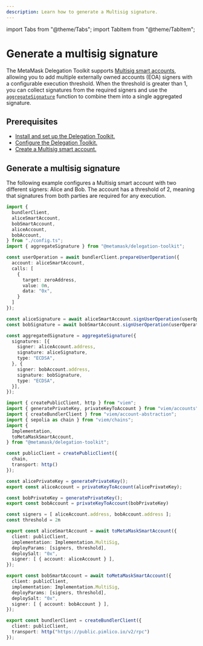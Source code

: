 ```yaml
---
description: Learn how to generate a Multisig signature.
---
```


import Tabs from "@theme/Tabs";
import TabItem from "@theme/TabItem";

# Generate a multisig signature

The MetaMask Delegation Toolkit supports [Multisig smart accounts](../../concepts/smart-accounts.md#multisig-smart-account),
allowing you to add multiple externally owned accounts (EOA) 
signers with a configurable execution threshold. When the threshold 
is greater than 1, you can collect signatures from the required signers 
and use the [`aggregateSignature`](../../reference/smart-account.md#aggregatesignature) function to combine them 
into a single aggregated signature.

## Prerequisites

- [Install and set up the Delegation Toolkit.](../../get-started/install.md)
- [Configure the Delegation Toolkit.](../configure.md)
- [Create a Multisig smart account.](create-smart-account.md#create-a-multisig-smart-account)

## Generate a multisig signature

The following example configures a Multisig smart account with two different signers: Alice 
and Bob. The account has a threshold of 2, meaning that signatures from 
both parties are required for any execution.

<Tabs>
<TabItem value="example.ts">

```typescript
import { 
  bundlerClient, 
  aliceSmartAccount, 
  bobSmartAccount,
  aliceAccount,
  bobAccount,
} from "./config.ts";
import { aggregateSignature } from "@metamask/delegation-toolkit";

const userOperation = await bundlerClient.prepareUserOperation({
  account: aliceSmartAccount,
  calls: [
    {
      target: zeroAddress,
      value: 0n,
      data: "0x",
    }
  ]
});

const aliceSignature = await aliceSmartAccount.signUserOperation(userOperation);
const bobSignature = await bobSmartAccount.signUserOperation(userOperation);

const aggregatedSignature = aggregateSignature({
  signatures: [{
    signer: aliceAccount.address,
    signature: aliceSignature,
    type: "ECDSA",
  }, {
    signer: bobAccount.address,
    signature: bobSignature,
    type: "ECDSA",
  }],
});
```

</TabItem>

<TabItem value="config.ts">

```typescript
import { createPublicClient, http } from "viem";
import { generatePrivateKey, privateKeyToAccount } from "viem/accounts";
import { createBundlerClient } from "viem/account-abstraction";
import { sepolia as chain } from "viem/chains";
import { 
  Implementation, 
  toMetaMaskSmartAccount,
} from "@metamask/delegation-toolkit";

const publicClient = createPublicClient({
  chain,
  transport: http()
});

const alicePrivateKey = generatePrivateKey(); 
export const aliceAccount = privateKeyToAccount(alicePrivateKey);

const bobPrivateKey = generatePrivateKey();
export const bobAccount = privateKeyToAccount(bobPrivateKey)

const signers = [ aliceAccount.address, bobAccount.address ];
const threshold = 2n

export const aliceSmartAccount = await toMetaMaskSmartAccount({
  client: publicClient,
  implementation: Implementation.MultiSig,
  deployParams: [signers, threshold],
  deploySalt: "0x",
  signer: [ { account: aliceAccount } ],
});

export const bobSmartAccount = await toMetaMaskSmartAccount({
  client: publicClient,
  implementation: Implementation.MultiSig,
  deployParams: [signers, threshold],
  deploySalt: "0x",
  signer: [ { account: bobAccount } ],
});

export const bundlerClient = createBundlerClient({
  client: publicClient,
  transport: http("https://public.pimlico.io/v2/rpc")
});
```

</TabItem>
</Tabs>


